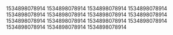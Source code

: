 1534898078914
1534898078914
1534898078914
1534898078914
1534898078914
1534898078914
1534898078914
1534898078914
1534898078914
1534898078914
1534898078914
1534898078914
1534898078914
1534898078914
1534898078914